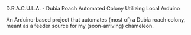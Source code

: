 D.R.A.C.U.L.A. - Dubia Roach Automated Colony Utilizing Local Arduino

  An Arduino-based project that automates (most of) a Dubia roach colony, meant as a feeder source for my (soon-arriving) chameleon.

